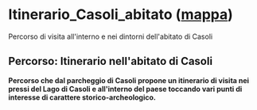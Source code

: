 # Itinerario_Casoli_abitato ([mappa](https://umap.openstreetmap.fr/it/map/itinerario_casoli_abitato_1084925?scaleControl=false&miniMap=false&scrollWheelZoom=false&zoomControl=true&editMode=disabled&moreControl=true&searchControl=null&tilelayersControl=null&embedControl=null&datalayersControl=true&onLoadPanel=none&captionBar=false&captionMenus=true))
Percorso di visita all'interno e nei dintorni dell'abitato di Casoli
## Percorso: Itinerario nell'abitato di Casoli
**Percorso che dal parcheggio di Casoli propone un itinerario di visita nei pressi del Lago di Casoli e all'interno del paese toccando vari punti di interesse di carattere storico-archeologico.**
